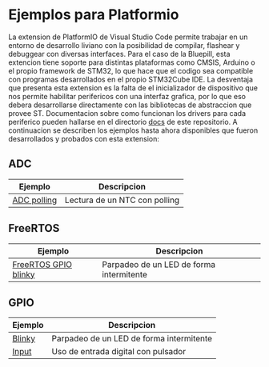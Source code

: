 # Ejemplos para Platformio

La extension de PlatformIO de Visual Studio Code permite trabajar en un entorno de desarrollo liviano con la posibilidad de compilar, flashear y debuggear con diversas interfaces. Para el caso de la Bluepill, esta extencion tiene soporte para distintas plataformas como CMSIS, Arduino o el propio framework de STM32, lo que hace que el codigo sea compatible con programas desarrollados en el propio STM32Cube IDE. 
La desventaja que presenta esta extension es la falta de el inicializador de dispositivo que nos permite habilitar perifericos con una interfaz grafica, por lo que eso debera desarrollarse directamente con las bibliotecas de abstraccion que provee ST. Documentacion sobre como funcionan los drivers para cada periferico pueden hallarse en el directorio [docs](../docs/) de este repositorio.
A continuacion se describen los ejemplos hasta ahora disponibles que fueron desarrollados y probados con esta extension:

## ADC

| Ejemplo | Descripcion |
| --- | --- |
| [ADC polling](adc_polling) | Lectura de un NTC con polling |

## FreeRTOS

| Ejemplo | Descripcion |
| --- | --- |
| [FreeRTOS GPIO blinky](freertos_gpio_blinky) | Parpadeo de un LED de forma intermitente

## GPIO

| Ejemplo | Descripcion |
| ------- | ----------- |
| [Blinky](gpio_blinky) | Parpadeo de un LED de forma intermitente |
| [Input](gpio_input) | Uso de entrada digital con pulsador | 

[gpio_blinky]: gpio_blinky/
[gpio_input]: gpio_input/
[adc_polling]: adc_polling/
[freertos_gpio_blinky]: freertos_gpio_blinky/